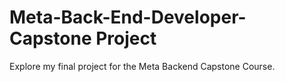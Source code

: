 # Meta-Back-End-Developer-Capstone Project
Explore my final project for the Meta Backend Capstone Course.

